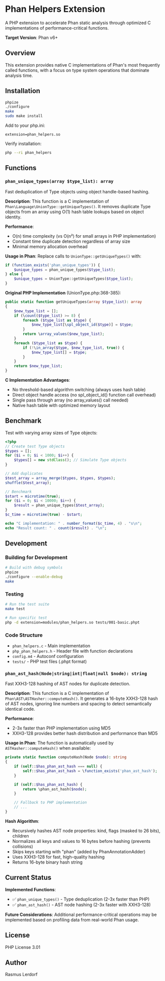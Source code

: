 # Phan Helpers Extension

A PHP extension to accelerate Phan static analysis through optimized C implementations of performance-critical functions.

**Target Version**: Phan v6+

## Overview

This extension provides native C implementations of Phan's most frequently called functions, with a focus on type system operations that dominate analysis time.

## Installation

```bash
phpize
./configure
make
sudo make install
```

Add to your php.ini:
```
extension=phan_helpers.so
```

Verify installation:
```bash
php --ri phan_helpers
```

## Functions

### `phan_unique_types(array $type_list): array`

Fast deduplication of Type objects using object handle-based hashing.

**Description**:
This function is a C implementation of `Phan\Language\UnionType::getUniqueTypes()`. It removes duplicate Type objects from an array using O(1) hash table lookups based on object identity.

**Performance**:
- O(n) time complexity (vs O(n²) for small arrays in PHP implementation)
- Constant time duplicate detection regardless of array size
- Minimal memory allocation overhead

**Usage in Phan**:
Replace calls to `UnionType::getUniqueTypes()` with:
```php
if (function_exists('phan_unique_types')) {
    $unique_types = phan_unique_types($type_list);
} else {
    $unique_types = UnionType::getUniqueTypes($type_list);
}
```

**Original PHP Implementation** (UnionType.php:368-385):
```php
public static function getUniqueTypes(array $type_list): array
{
    $new_type_list = [];
    if (\count($type_list) >= 8) {
        foreach ($type_list as $type) {
            $new_type_list[\spl_object_id($type)] = $type;
        }
        return \array_values($new_type_list);
    }
    foreach ($type_list as $type) {
        if (!\in_array($type, $new_type_list, true)) {
            $new_type_list[] = $type;
        }
    }
    return $new_type_list;
}
```

**C Implementation Advantages**:
- No threshold-based algorithm switching (always uses hash table)
- Direct object handle access (no spl_object_id() function call overhead)
- Single pass through array (no array_values() call needed)
- Native hash table with optimized memory layout

## Benchmark

Test with varying array sizes of Type objects:

```php
<?php
// Create test Type objects
$types = [];
for ($i = 0; $i < 1000; $i++) {
    $types[] = new stdClass(); // Simulate Type objects
}

// Add duplicates
$test_array = array_merge($types, $types, $types);
shuffle($test_array);

// Benchmark
$start = microtime(true);
for ($i = 0; $i < 10000; $i++) {
    $result = phan_unique_types($test_array);
}
$c_time = microtime(true) - $start;

echo "C implementation: " . number_format($c_time, 4) . "s\n";
echo "Result count: " . count($result) . "\n";
```

## Development

### Building for Development

```bash
# Build with debug symbols
phpize
./configure --enable-debug
make
```

### Testing

```bash
# Run the test suite
make test

# Run specific test
php -d extension=modules/phan_helpers.so tests/001-basic.phpt
```

### Code Structure

- `phan_helpers.c` - Main implementation
- `php_phan_helpers.h` - Header file with function declarations
- `config.m4` - Autoconf configuration
- `tests/` - PHP test files (.phpt format)

### `phan_ast_hash(Node|string|int|float|null $node): string`

Fast XXH3-128 hashing of AST nodes for duplicate detection.

**Description**:
This function is a C implementation of `Phan\AST\ASTHasher::computeHash()`. It generates a 16-byte XXH3-128 hash of AST nodes, ignoring line numbers and spacing to detect semantically identical code.

**Performance**:
- 2-3x faster than PHP implementation using MD5
- XXH3-128 provides better hash distribution and performance than MD5

**Usage in Phan**:
The function is automatically used by `ASTHasher::computeHash()` when available:
```php
private static function computeHash(Node $node): string
{
    if (self::$has_phan_ast_hash === null) {
        self::$has_phan_ast_hash = \function_exists('phan_ast_hash');
    }

    if (self::$has_phan_ast_hash) {
        return \phan_ast_hash($node);
    }

    // Fallback to PHP implementation
    // ...
}
```

**Hash Algorithm**:
- Recursively hashes AST node properties: kind, flags (masked to 26 bits), children
- Normalizes all keys and values to 16 bytes before hashing (prevents collisions)
- Skips keys starting with "phan" (added by PhanAnnotationAdder)
- Uses XXH3-128 for fast, high-quality hashing
- Returns 16-byte binary hash string

## Current Status

**Implemented Functions**:
- ✅ `phan_unique_types()` - Type deduplication (2-3x faster than PHP)
- ✅ `phan_ast_hash()` - AST node hashing (2-3x faster with XXH3-128)

**Future Considerations**:
Additional performance-critical operations may be implemented based on profiling data from real-world Phan usage.

## License

PHP License 3.01

## Author

Rasmus Lerdorf
